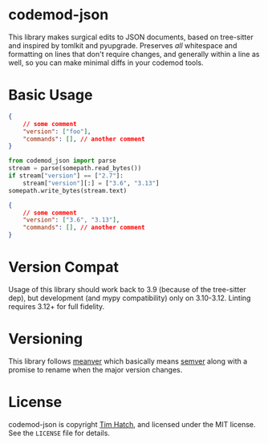 # codemod-json

This library makes surgical edits to JSON documents, based on tree-sitter and
inspired by tomlkit and pyupgrade.  Preserves _all_ whitespace and formatting
on lines that don't require changes, and generally within a line as well, so
you can make minimal diffs in your codemod tools.

# Basic Usage

```json
{
    // some comment
    "version": ["foo"],
    "commands": [], // another comment
}
```

```py
from codemod_json import parse
stream = parse(somepath.read_bytes())
if stream["version"] == ["2.7"]:
    stream["version"][:] = ["3.6", "3.13"]
somepath.write_bytes(stream.text)
```

```json
{
    // some comment
    "version": ["3.6", "3.13"],
    "commands": [], // another comment
}
```

# Version Compat

Usage of this library should work back to 3.9 (because of the tree-sitter dep),
but development (and mypy compatibility) only on 3.10-3.12.  Linting requires
3.12+ for full fidelity.

# Versioning

This library follows [meanver](https://meanver.org/) which basically means
[semver](https://semver.org/) along with a promise to rename when the major
version changes.

# License

codemod-json is copyright [Tim Hatch](https://timhatch.com/), and licensed under
the MIT license.  See the `LICENSE` file for details.
